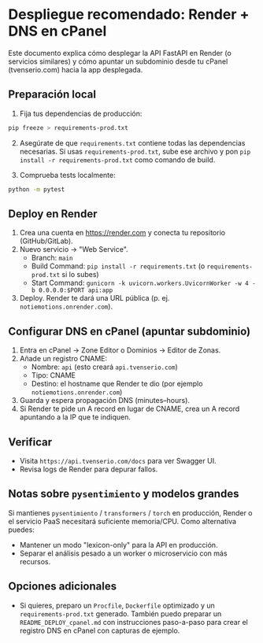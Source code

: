 Despliegue recomendado: Render + DNS en cPanel
=============================================

Este documento explica cómo desplegar la API FastAPI en Render (o servicios similares) y cómo apuntar un subdominio desde tu cPanel (tvenserio.com) hacia la app desplegada.

Preparación local
------------------
1. Fija tus dependencias de producción:

```bash
pip freeze > requirements-prod.txt
```

2. Asegúrate de que `requirements.txt` contiene todas las dependencias necesarias. Si usas `requirements-prod.txt`, sube ese archivo y pon `pip install -r requirements-prod.txt` como comando de build.

3. Comprueba tests localmente:

```bash
python -m pytest
```

Deploy en Render
-----------------
1. Crea una cuenta en https://render.com y conecta tu repositorio (GitHub/GitLab).
2. Nuevo servicio → "Web Service".
   - Branch: `main`
   - Build Command: `pip install -r requirements.txt` (o `requirements-prod.txt` si lo subes)
   - Start Command: `gunicorn -k uvicorn.workers.UvicornWorker -w 4 -b 0.0.0.0:$PORT api:app`
3. Deploy. Render te dará una URL pública (p. ej. `notiemotions.onrender.com`).

Configurar DNS en cPanel (apuntar subdominio)
-------------------------------------------
1. Entra en cPanel → Zone Editor o Dominios → Editor de Zonas.
2. Añade un registro CNAME:
   - Nombre: `api` (esto creará `api.tvenserio.com`)
   - Tipo: CNAME
   - Destino: el hostname que Render te dio (por ejemplo `notiemotions.onrender.com`)
3. Guarda y espera propagación DNS (minutes–hours).
4. Si Render te pide un A record en lugar de CNAME, crea un A record apuntando a la IP que te indiquen.

Verificar
---------
- Visita `https://api.tvenserio.com/docs` para ver Swagger UI.
- Revisa logs de Render para depurar fallos.

Notas sobre `pysentimiento` y modelos grandes
--------------------------------------------
Si mantienes `pysentimiento` / `transformers` / `torch` en producción, Render o el servicio PaaS necesitará suficiente memoria/CPU. Como alternativa puedes:

- Mantener un modo "lexicon-only" para la API en producción.
- Separar el análisis pesado a un worker o microservicio con más recursos.

Opciones adicionales
--------------------
- Si quieres, preparo un `Procfile`, `Dockerfile` optimizado y un `requirements-prod.txt` generado. También puedo preparar un `README_DEPLOY_cpanel.md` con instrucciones paso-a-paso para crear el registro DNS en cPanel con capturas de ejemplo.
